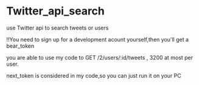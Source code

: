 # Twitter_api_search
use Twitter api to search tweets or users

!!You need to sign up for a development acount yourself,then you'll get a bear_token 

you are able to use my code to GET /2/users/:id/tweets , 3200 at most per user.

next_token is considered in  my code,so you can just run it on your PC
